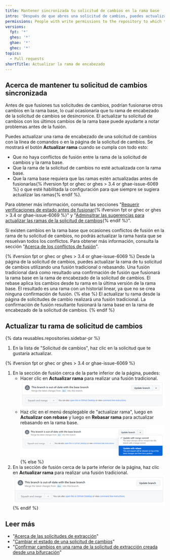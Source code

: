 ```yaml
---
title: Mantener sincronizada tu solicitud de cambios en la rama base
intro: 'Después de que abres una solicitud de cambios, puedes actualizar la rama de encabezado, la cual contiene tus cambios con cualquier otro que se haya hecho en la rama base.'
permissions: People with write permissions to the repository to which the head branch of the pull request belongs can update the head branch with changes that have been made in the base branch.
versions:
  fpt: '*'
  ghes: '*'
  ghae: '*'
  ghec: '*'
topics:
  - Pull requests
shortTitle: Actualizar la rama de encabezado
---
```


## Acerca de mantener tu solicitud de cambios sincronizada

Antes de que fusiones tus solicitudes de cambios, podrían fusionarse otros cambios en la rama base, lo cual ocasionaría que tu rama de encabezado de la solicitud de cambios se desincronice. El actualizar tu solicitud de cambios con los últimos cambios de la rama base puede ayudarte a notar problemas antes de la fusión.

Puedes actualizar una rama de encabezado de una solicitud de cambios con la línea de comandos o en la página de la solicitud de cambios. Se mostrará el botón **Actualizar rama** cuando se cumpla con todo esto:

* Que no haya conflictos de fusión entre la rama de la solicitud de cambios y la rama base.
* Que la rama de la solicitud de cambios no esté actualizada con la rama base.
* Que la rama base requiera que las ramas estén actualizadas antes de fusionarlas{% ifversion fpt or ghec or ghes > 3.4 or ghae-issue-6069 %} o que esté habilitada la configuración para que siempre se sugiera actualizar las ramas{% endif %}.

Para obtener más información, consulta las secciones "[Requerir verificaciones de estado antes de fusionar](/repositories/configuring-branches-and-merges-in-your-repository/defining-the-mergeability-of-pull-requests/about-protected-branches){% ifversion fpt or ghec or ghes > 3.4 or ghae-issue-6069 %}" y "[Adminsitrar las sugerencias para actualizar las ramas de la solicitud de cambios](/repositories/configuring-branches-and-merges-in-your-repository/configuring-pull-request-merges/managing-suggestions-to-update-pull-request-branches){% endif %}".

Si existen cambios en la rama base que ocasiones conflictos de fusión en la rama de tu solicitud de cambios, no podrás actualizar la rama hasta que se resuelvan todos los conflictos. Para obtener más información, consulta la sección "[Acerca de los conflictos de fusión](/pull-requests/collaborating-with-pull-requests/addressing-merge-conflicts/about-merge-conflicts)".

{% ifversion fpt or ghec or ghes > 3.4 or ghae-issue-6069 %}
Desde la página de la solicitud de cambios, puedes actualizar la rama de tu solicitud de cambios utilizando una fusión tradicional o rebasando. Una fusión tradicional dará como resultado una confirmación de fusión que fusionará la rama base en la rama de encabezado de la solicitud de cambios. El rebase aplica los cambios desde _tu_ rama en la última versión de la rama base. El resultado es una rama con un historial linear, ya que no se crea ninguna confirmación de fusión.
{% else %}
El actualizar tu rama desde la página de solicitudes de cambio realizará una fusión tradicional. La confirmación de fusión resultante fusionará la rama base en la rama de encabezado de la solicitud de cambios.
{% endif %}

## Actualizar tu rama de solicitud de cambios

{% data reusables.repositories.sidebar-pr %}

1. En la lista de "Solicitud de cambios", haz clic en la solicitud que te gustaría actualizar.

{% ifversion fpt or ghec or ghes > 3.4 or ghae-issue-6069 %}
1. En la sección de fusión cerca de la parte inferior de la página, puedes:
   - Hacer clic en **Actualizar rama** para realizar una fusión tradicional. ![Botón para actualizar la rama](/assets/images/help/pull_requests/pull-request-update-branch-with-dropdown.png)
   - Haz clic en el menú desplegable de "actualizar rama", luego en **Actualizar con rebase** y luego en **Rebasar rama** para actualizar rebasando en la rama base. ![Menú desplegable que muestra las opciones de rebase y fusión](/assets/images/help/pull_requests/pull-request-update-branch-rebase-option.png)
{% else %}
1. En la sección de fusión cerca de la parte inferior de la página, haz clic en **Actualizar rama** para realizar una fusión tradicional. ![Botón para actualizar una rama](/assets/images/help/pull_requests/pull-request-update-branch.png)
{% endif %}

## Leer más

- "[Acerca de las solicitudes de extracción](/pull-requests/collaborating-with-pull-requests/proposing-changes-to-your-work-with-pull-requests/about-pull-requests)"
- "[Cambiar el estado de una solicitud de cambios](/pull-requests/collaborating-with-pull-requests/proposing-changes-to-your-work-with-pull-requests/changing-the-stage-of-a-pull-request)"
- "[Confirmar cambios en una rama de la solicitud de extracción creada desde una bifurcación](/pull-requests/collaborating-with-pull-requests/proposing-changes-to-your-work-with-pull-requests/committing-changes-to-a-pull-request-branch-created-from-a-fork)"
